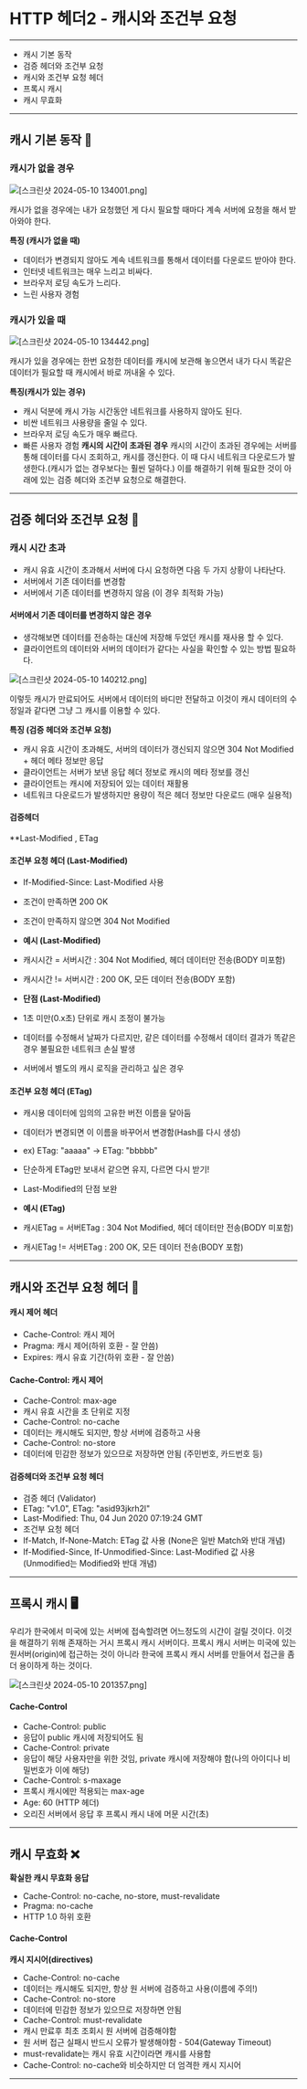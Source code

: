 # HTTP  헤더2 - 캐시와 조건부 요청
---
+ 캐시 기본 동작
+ 검증 헤더와 조건부 요청
+ 캐시와 조건부 요청 헤더
+ 프록시 캐시
+ 캐시 무효화
---
## 캐시 기본 동작 📁

### 캐시가 없을 경우

![[스크린샷 2024-05-10 134001.png]](https://github.com/SpringFoward/http-fundamentals/blob/94fa695226a773ac8c27797d3956b5da26fc2820/bhcho/%EC%8A%A4%ED%81%AC%EB%A6%B0%EC%83%B7%20%EB%B3%B4%EA%B4%80/2%EC%A3%BC%EC%B0%A8/%EC%8A%A4%ED%81%AC%EB%A6%B0%EC%83%B7%202024-05-10%20134001.png)

캐시가 없을 경우에는 내가 요청했던 게 다시 필요할 때마다 계속 서버에 요청을 해서 받아와야 한다.

**특징 (캐시가 없을 때)**
+ 데이터가 변경되지 않아도 계속 네트워크를 통해서 데이터를 다운로드 받아야 한다.
+ 인터넷 네트워크는 매우 느리고 비싸다.
+ 브라우저 로딩 속도가 느리다.
+ 느린 사용자 경험

### 캐시가 있을 때

![[스크린샷 2024-05-10 134442.png]](https://github.com/SpringFoward/http-fundamentals/blob/94fa695226a773ac8c27797d3956b5da26fc2820/bhcho/%EC%8A%A4%ED%81%AC%EB%A6%B0%EC%83%B7%20%EB%B3%B4%EA%B4%80/2%EC%A3%BC%EC%B0%A8/%EC%8A%A4%ED%81%AC%EB%A6%B0%EC%83%B7%202024-05-10%20134442.png)

캐시가 있을 경우에는 한번 요청한 데이터를 캐시에 보관해 놓으면서 내가 다시 똑같은 데이터가 필요할 때 캐시에서 바로 꺼내올 수 있다.

**특징(캐시가 있는 경우)**
+ 캐시 덕분에 캐시 가능 시간동안 네트워크를 사용하지 않아도 된다.
+ 비싼 네트워크 사용량을 줄일 수 있다.
+ 브라우저 로딩 속도가 매우 빠르다.
+ 빠른 사용자 경험
**캐시의 시간이 초과된 경우**
캐시의 시간이 초과된 경우에는 서버를 통해 데이터를 다시 조회하고, 캐시를 갱신한다. 이 때 다시 네트워크 다운로드가 발생한다.(캐시가 없는 경우보다는 훨씬 덜하다.) 
이를 해결하기 위해 필요한 것이 아래에 있는 검증 헤더와 조건부 요청으로 해결한다.

---
## 검증 헤더와 조건부 요청 🔐

### 캐시 시간 초과

+ 캐시 유효 시간이 초과해서 서버에 다시 요청하면 다음 두 가지 상황이 나타난다.
 + 서버에서 기존 데이터를 변경함 
 + 서버에서 기존 데이터를 변경하지 않음 (이 경우 최적화 가능)

#### 서버에서 기존 데이터를 변경하지 않은 경우

+ 생각해보면 데이터를 전송하는 대신에 저장해 두었던 캐시를 재사용 할 수 있다.
+ 클라이언트의 데이터와 서버의 데이터가 같다는 사실을 확인할 수 있는 방법 필요하다.

![[스크린샷 2024-05-10 140212.png]](https://github.com/SpringFoward/http-fundamentals/blob/94fa695226a773ac8c27797d3956b5da26fc2820/bhcho/%EC%8A%A4%ED%81%AC%EB%A6%B0%EC%83%B7%20%EB%B3%B4%EA%B4%80/2%EC%A3%BC%EC%B0%A8/%EC%8A%A4%ED%81%AC%EB%A6%B0%EC%83%B7%202024-05-10%20140212.png)

이렇듯 캐시가 만료되어도 서버에서 데이터의 바디만 전달하고 이것이 캐시 데이터의 수정일과 같다면 그냥 그 캐시를 이용할 수 있다.

**특징 (검증 헤더와 조건부 요청)**

+ 캐시 유효 시간이 초과해도, 서버의 데이터가 갱신되지 않으면 304 Not Modified + 헤더 메타 정보만 응답
+ 클라이언트는 서버가 보낸 응답 헤더 정보로 캐시의 메타 정보를 갱신
+ 클라이언트는 캐시에 저장되어 있는 데이터 재활용
+ 네트워크 다운로드가 발생하지만 용량이 적은 헤더 정보만 다운로드 (매우 실용적)

#### 검증헤더
**Last-Modified , ETag

#### 조건부 요청 헤더 (Last-Modified)
+ If-Modified-Since: Last-Modified 사용
+ 조건이 만족하면 200 OK
+ 조건이 만족하지 않으면 304 Not Modified

+ **예시 (Last-Modified)**
 + 캐시시간 = 서버시간 : 304 Not Modified, 헤더 데이터만 전송(BODY 미포함)
 + 캐시시간 != 서버시간 : 200 OK, 모든 데이터 전송(BODY 포함)

+ **단점 (Last-Modified)**
 + 1초 미만(0.x초) 단위로 캐시 조정이 불가능
 + 데이터를 수정해서 날짜가 다르지만, 같은 데이터를 수정해서 데이터 결과가 똑같은 경우 불필요한 네트워크 손실 발생
 + 서버에서 별도의 캐시 로직을 관리하고 싶은 경우

#### 조건부 요청 헤더 (ETag)

+ 캐시용 데이터에 임의의 고유한 버전 이름을 달아둠
+ 데이터가 변경되면 이 이름을 바꾸어서 변경함(Hash를 다시 생성)
 + ex) ETag: "aaaaa" -> ETag: "bbbbb"
+ 단순하게 ETag만 보내서 같으면 유지, 다르면 다시 받기!
+ Last-Modified의 단점 보완

+ **예시 (ETag)**
 + 캐시ETag = 서버ETag : 304 Not Modified, 헤더 데이터만 전송(BODY 미포함)
 + 캐시ETag != 서버ETag : 200 OK, 모든 데이터 전송(BODY 포함)

---
## 캐시와 조건부 요청 헤더 🔑

#### 캐시 제어 헤더

+ Cache-Control: 캐시 제어
+ Pragma: 캐시 제어(하위 호환 - 잘 안씀)
+ Expires: 캐시 유효 기간(하위 호환 - 잘 안씀)

#### Cache-Control: 캐시 제어

+ Cache-Control: max-age
 + 캐시 유효 시간을 초 단위로 지정
+ Cache-Control: no-cache
 + 데이터는 캐시해도 되지만, 항상 서버에 검증하고 사용
+ Cache-Control: no-store
 + 데이터에 민감한 정보가 있으므로 저장하면 안됨 (주민번호, 카드번호 등)

#### 검증헤더와 조건부 요청 헤더

+ 검증 헤더 (Validator)
 + ETag: "v1.0", ETag: "asid93jkrh2l"
 + Last-Modified: Thu, 04 Jun 2020 07:19:24 GMT
+ 조건부 요청 헤더
 + If-Match, If-None-Match: ETag 값 사용 (None은 일반 Match와 반대 개념)
 + If-Modified-Since, If-Unmodified-Since: Last-Modified 값 사용(Unmodified는 Modified와 반대 개념)
---
## 프록시 캐시 🖥️

우리가 한국에서 미국에 있는 서버에 접속할려면 어느정도의 시간이 걸릴 것이다. 이것을 해결하기 위해 존재하는 거시 프록시 캐시 서버이다.
프록시 캐시 서버는 미국에 있는 원서버(origin)에 접근하는 것이 아니라 한국에 프록시 캐시 서버를 만들어서 접근을 좀 더 용이하게 하는 것이다.

![[스크린샷 2024-05-10 201357.png]](https://github.com/SpringFoward/http-fundamentals/blob/94fa695226a773ac8c27797d3956b5da26fc2820/bhcho/%EC%8A%A4%ED%81%AC%EB%A6%B0%EC%83%B7%20%EB%B3%B4%EA%B4%80/2%EC%A3%BC%EC%B0%A8/%EC%8A%A4%ED%81%AC%EB%A6%B0%EC%83%B7%202024-05-10%20201357.png)

#### Cache-Control

+ Cache-Control: public
 + 응답이 public 캐시에 저장되어도 됨
+ Cache-Control: private
 + 응답이 해당 사용자만을 위한 것임, private 캐시에 저장해야 함(나의 아이디나 비밀번호가 이에 해당)
+ Cache-Control: s-maxage
 + 프록시 캐시에만 적용되는 max-age
+ Age: 60 (HTTP 헤더)
 + 오리진 서버에서 응답 후 프록시 캐시 내에 머문 시간(초)
---
## 캐시 무효화 ❌
**확실한 캐시 무효화 응답**

+ Cache-Control: no-cache, no-store, must-revalidate
+ Pragma: no-cache
 + HTTP 1.0 하위 호환
#### Cache-Control
**캐시 지시어(directives)**

+ Cache-Control: no-cache
 + 데이터는 캐시해도 되지만, 항상 원 서버에 검증하고 사용(이름에 주의!)
+ Cache-Control: no-store
 + 데이터에 민감한 정보가 있으므로 저장하면 안됨
+ Cache-Control: must-revalidate
 + 캐시 만료후 최초 조회시 원 서버에 검증해야함
 + 원 서버 접근 실패시 반드시 오류가 발생해야함 - 504(Gateway Timeout)
 + must-revalidate는 캐시 유효 시간이라면 캐시를 사용함
 + Cache-Control: no-cache와 비슷하지만 더 엄격한 캐시 지시어
---

